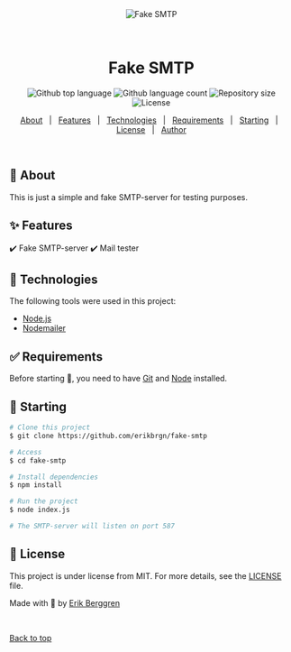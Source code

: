 <div align="center" id="top"> 
  <img src="./.github/app.gif" alt="Fake SMTP" />

&#xa0;

  <!-- <a href="https://fakesmtp.netlify.app">Demo</a> -->
</div>

<h1 align="center">Fake SMTP</h1>

<p align="center">
  <img alt="Github top language" src="https://img.shields.io/github/languages/top/erikbrgn/fake-smtp?color=56BEB8">

  <img alt="Github language count" src="https://img.shields.io/github/languages/count/erikbrgn/fake-smtp?color=56BEB8">

  <img alt="Repository size" src="https://img.shields.io/github/repo-size/erikbrgn/fake-smtp?color=56BEB8">

  <img alt="License" src="https://img.shields.io/github/license/erikbrgn/fake-smtp?color=56BEB8">

  <!-- <img alt="Github issues" src="https://img.shields.io/github/issues/erikbrgn/fake-smtp?color=56BEB8" /> -->

  <!-- <img alt="Github forks" src="https://img.shields.io/github/forks/erikbrgn/fake-smtp?color=56BEB8" /> -->

  <!-- <img alt="Github stars" src="https://img.shields.io/github/stars/erikbrgn/fake-smtp?color=56BEB8" /> -->
</p>

<!-- Status -->

<!-- <h4 align="center">
	🚧  Fake Smtp 🚀 Under construction...  🚧
</h4>

<hr> -->

<p align="center">
  <a href="#dart-about">About</a> &#xa0; | &#xa0; 
  <a href="#sparkles-features">Features</a> &#xa0; | &#xa0;
  <a href="#rocket-technologies">Technologies</a> &#xa0; | &#xa0;
  <a href="#white_check_mark-requirements">Requirements</a> &#xa0; | &#xa0;
  <a href="#checkered_flag-starting">Starting</a> &#xa0; | &#xa0;
  <a href="#memo-license">License</a> &#xa0; | &#xa0;
  <a href="https://github.com/erikbrgn" target="_blank">Author</a>
</p>

<br>

## :dart: About

This is just a simple and fake SMTP-server for testing purposes.

## :sparkles: Features

:heavy_check_mark: Fake SMTP-server
:heavy_check_mark: Mail tester

## :rocket: Technologies

The following tools were used in this project:

- [Node.js](https://nodejs.org/en/)
- [Nodemailer](https://nodemailer.com/about/)

## :white_check_mark: Requirements

Before starting :checkered_flag:, you need to have [Git](https://git-scm.com) and [Node](https://nodejs.org/en/) installed.

## :checkered_flag: Starting

```bash
# Clone this project
$ git clone https://github.com/erikbrgn/fake-smtp

# Access
$ cd fake-smtp

# Install dependencies
$ npm install

# Run the project
$ node index.js

# The SMTP-server will listen on port 587
```

## :memo: License

This project is under license from MIT. For more details, see the [LICENSE](LICENSE.md) file.

Made with :shit: by <a href="https://github.com/erikbrgn" target="_blank">Erik Berggren</a>

&#xa0;

<a href="#top">Back to top</a>
